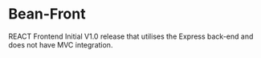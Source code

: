# Bean-Front
REACT Frontend
Initial V1.0 release that utilises the Express back-end and does not have MVC integration.

